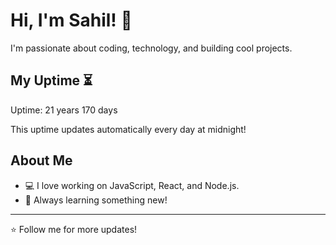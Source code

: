# Hi, I'm Sahil! 👋

I'm passionate about coding, technology, and building cool projects.

## My Uptime ⏳
Uptime: 21 years 170 days

This uptime updates automatically every day at midnight!

## About Me
- 💻 I love working on JavaScript, React, and Node.js.
- 🎯 Always learning something new!

---

⭐️ Follow me for more updates!
